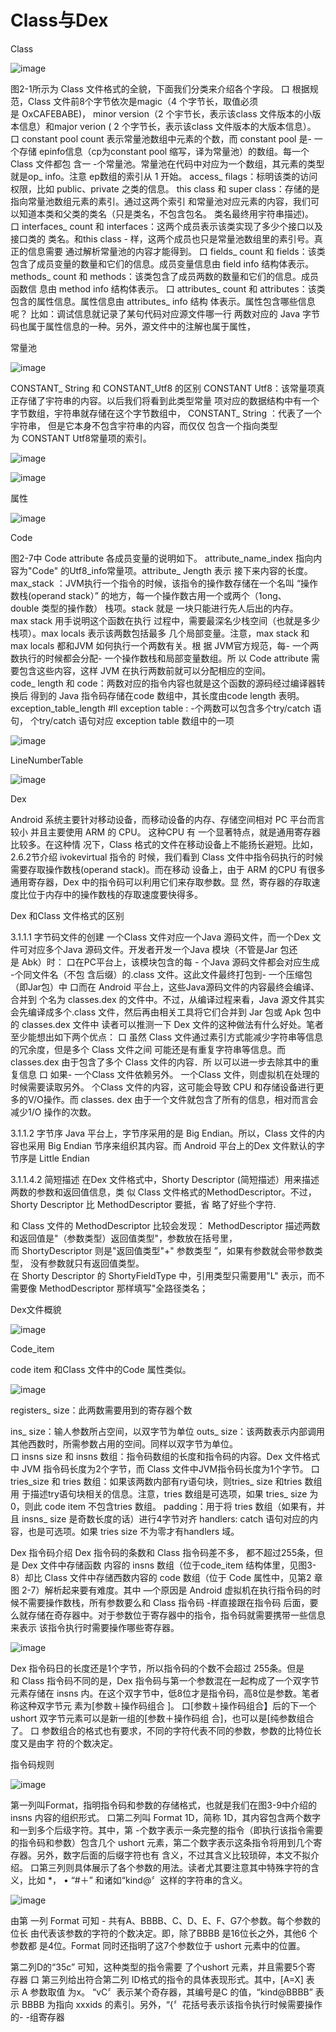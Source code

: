 # Class与Dex
Class

![image](images/39388d6b-8ef8-422f-8532-dbafd4b92ea6.jpg)

图2-1所示为 Class 文件格式的全貌，下面我们分类来介绍各个字段。
口 根据规范，Class 文件前8个字节依次是magic（4 个字节长，取值必须是 OxCAFEBABE)，
minor version（2 个宇节长，表示该class 文件版本的小版本信息）和major verion ( 2
个字节长，表示该class 文件版本的大版本信息）。
口 constant pool count 表示常量池数组中元素的个数，而 constant pool 是-
一个存储
epinfo信息（cp为constant pool 缩写，译为常量池）的数组。每一个Class 文件都包
含一
-个常量池。常量池在代码中对应为一个数组，其元素的类型就是op\_ info。注意
ep数组的索引从 1 开始。
access\_ filags：标明该类的访问权限，比如 public、private 之类的信息。
this class 和 super class：存储的是指向常量池数组元素的素引。通过这两个索引
和常量池对应元素的内容，我们可以知道本类和父类的类名（只是类名，不包含包名。
类名最终用宇符串描述)。
口 interfaces\_ count 和 interfaces：这两个成员表示该类实现了多少个接口以及接口类的
类名。和this class
- 样，这两个成员也只是常量池数组里的素引号。真正的信息需要
通过解析常量池的内容才能得到。
口 fields\_ count 和 fields：该类包含了成员变量的数量和它们的信息。成员变量信息由
field info 结构体表示。
methods\_ count 和 methods：该类包含了成员两数的数量和它们的信息。成员函数信
息由 method info 结构体表示。
口 attributes\_ count 和 attributes：该类包含的属性信息。属性信息由 attributes\_ info 结构
体表示。属性包含哪些信息呢？ 比如：调试信息就记录了某句代码对应源文件哪一行
两数对应的 Java 字节码也属于属性信息的一种。另外，源文件中的注解也属于属性，



常量池

![image](images/b9ac8f3b-71a5-4437-aa5b-22d6dd09dafe.jpg)

CONSTANT\_ String 和 CONSTANT\_Utf8 的区别
CONSTANT Utf8：该常量项真正存储了宇符串的内容。以后我们将看到此类型常量
项对应的数据结构中有一个字节数组，宇符串就存储在这个字节数组中，
CONSTANT\_ String ：代表了一个宇符串，
但是它本身不包含宇符串的内容，而仅仅
包含一个指向类型为 CONSTANT Utf8常量项的索引。

![image](images/6ec96f06-f960-4dd2-a134-3113dc8b356e.jpg)

![image](images/7f3776f9-8bed-4138-bcc8-183fc60ff454.jpg)

属性

![image](images/42a1238b-50b7-4b43-abad-71609caefec0.jpg)

Code

图2-7中 Code attribute 各成员变量的说明如下。
attribute\_name\_index 指向内容为"Code" 的Utf8\_info常量项。attribute\_ Jength 表示
接下来内容的长度。
max\_stack ：JVM执行一个指令的时候，该指令的操作数存储在一个名叫 “操作数栈(operand stack）” 的地方，每一个操作数古用一个或两个（1ong、double 类型的操作数）
栈项。stack 就是
一块只能进行先人后出的内存。max stack 用手说明这个函数在执行
过程中，需要最深名少栈空间（也就是多少栈项）。max locals 表示该两数包括最多
几个局部变量。注意，max stack 和max locals 都和JVM 如何执行一个两数有关。根
据 JVM官方规范，每-
一个两数执行的时候都会分配-
一个操作数栈和局部变量数组。所
以 Code attribute 需要包含这些内容，这样 JVM 在执行两数前就可以分配相应的空间。
code\_ length 和 code：两数对应的指令内容也就是这个函数的源码经过编译器转换后
得到的 Java 指令码存储在code 数组中，其长度由code length 表明。
exception\_table\_length #ll exception table :
-个两数可以包含多个try/catch 语句，
个try/catch 语句对应 exception table 数组中的一项

![image](images/3c009b36-d261-4ce6-bf6c-65d8cc134b9d.jpg)

LineNumberTable

![image](images/21c96f6a-5464-4227-bc78-39174b195f2b.jpg)

Dex

Android 系统主要针对移动设备，而移动设备的内存、存储空间相对 PC 平台而言较小
并且主要使用 ARM 的 CPU。 这种CPU 有
一个显著特点，就是通用寄存器比较多。在这种情
况下，Class 格式的文件在移动设备上不能扬长避短。比如，2.6.2节介绍 ivokevirtual 指令的
时候，我们看到 Class 文件中指令码执行的时候需要存取操作数栈(operand stack)。而在移动
设备上，由于 ARM 的CPU 有很多通用寄存器，Dex 中的指令码可以利用它们来存取参数。显
然，寄存器的存取速度比位于内存中的操作数栈的存取速度要快得多。

Dex 和Class 文件格式的区别  

3.1.1.1 字节码文件的创建
一个Class 文件对应一个Java 源码文件，而一个Dex 文件可对应多个Java 源码文件。开发者开发一个Java 模块（不管是Jar 包还是 Abk）时：
口在PC平台上，该模块包含的每
- 个Java 源码文件都会对应生成
-个同文件名（不包
含后缀）的.class 文件。这此文件最终打包到-
一个压缩包（即Jar包）中
口而在 Android 平台上，这些Java源码文件的内容最终会编译、
合并到
个名为
classes.dex 的文件中。不过，从编译过程来看，Java 源文件其实会先编译成多个.class
文件，然后再由相关工具将它们合并到 Jar 包或 Apk 包中的 classes.dex 文件中
读者可以推测一下 Dex 文件的这种做法有什么好处。笔者至少能想出如下两个优点：
口 虽然 Class 文件通过素引方式能减少字符串等信息的冗余度，但是多个 Class 文件之间
可能还是有重复字符串等信息。而classes.dex 由于包含了多个 Class 文件的内容．所
以可以进一步去除其中的重复信息
口 如果-
一个Class 文件依赖另外。
一个Class 文件，则虚拟机在处理的时候需要读取另外。
个Class 文件的内容，这可能会导致 CPU 和存储设备进行更多的V/O操作。而 classes.
dex 由于一个文件就包含了所有的信息，相对而言会减少1/O 操作的次数。  

3.1.1.2
字节序
Java 平台上，字节序采用的是 Big Endian。所以，Class 文件的内容也采用 Big Endian
节序来组织其内容。而 Android 平台上的Dex 文件默认的字节序是 Little Endian  

3.1.1.4.2 简短描述
在Dex 文件格式中，Shorty Descriptor (简短描述）用来描述两数的参数和返回值信息，类
似 Class 文件格式的MethodDescriptor。不过，Shorty Descriptor 比 MethodDescriptor 要抵，省
略了好些个字符.  

和 Class 文件的 MethodDescriptor 比较会发现：
MethodDescriptor 描述两数和返回值是"（参数类型）返回值类型"，参数放在括号里，
而 ShortyDescriptor 则是"返回值类型"+" 参数类型 ”，如果有参数就会带参数类型，
没有参数就只有返回值类型。
在 Shorty Descriptor 的 ShortyFieldType 中，引用类型只需要用"L" 表示，而不需要像
MethodDescriptor 那样填写"全路径类名；  

Dex文件概貌

![image](images/7d0b1f0c-818b-4feb-aaaf-1616ab19698e.jpg)

Code\_item

code item 和Class 文件中的Code 属性类似。

![image](images/d48827cb-04b3-4d18-9a12-4cbd8b9fe8fb.jpg)



registers\_ size：此两数需要用到的寄存器个数  

ins\_ size：输人参数所占空间，以双字节为单位
outs\_ size：该两数表示内部调用其他西数时，所需参数占用的空间。同样以双字节为单位。
口 insns size 和 insns 数组：指令码数组的长度和指令码的内容。Dex 文件格式中 JVM
指令码长度为2个字节，而 Class 文件中JVM指令码长度为1个字节。
口tries\_size 和 tries 数组：如果该两数内部有ry语句块，则tries\_ size 和tries 数组用
于描述try语句块相关的信息。注意，tries 数组是可选项，如果 tries\_ size 为0，则此
code item 不包含tries 数组。
padding：用于将 tries 数组（如果有，并且 insns\_ size 是奇数长度的话）进行4字节对齐
handlers: catch 语句对应的内容，也是可选项。如果 tries size 不为零才有handlers 域。  

Dex 指令码介绍
Dex 指令码的条数和 Class 指令码差不多，
都不超过255条，但是 Dex 文件中存储函数
内容的 insns 数组（位于code\_item 结构体里，见图3-8）却比 Class 文件中存储西数内容的
code 数组（位于 Code 属性中，见第2 章图 2-7）解析起来要有难度。其中
—个原因是 Android
虚拟机在执行指令码的时候不需要操作数栈，所有参数要么和 Class 指令码
-样直接跟在指令码
后面，要么就存储在奇存器中。对于参数位于寄存器中的指令，指令码就需要携带一些信息来表示
该指令执行时需要操作哪些寄存器。  

![image](images/5afba9c2-c7b4-4639-99a3-22770d8fc9aa.jpg)



Dex 指令码日的长度还是1个字节，所以指令码的个数不会超过 255条。但是和 Class
指令码不同的是，Dex 指令码与第一个参数混在一起构成了一个双字节元素存储在
insns 内。在这个双字节中，低8位才是指令码，高8位是参数。笔者称这种双字节元
素为\[参数＋操作码组合 \]。
口\[参数＋操作码组合】后的下一个ushort 双字节元素可以是新一组的\[参数＋操作码组
合\]，也可以是\[纯参数组合了。
口 参数组合的格式也有要求，不同的字符代表不同的参数，参数的比特位长度又是由字
符的个数决定。  

指令码规则

![image](images/feb15d2a-3860-47e8-81b1-39c3847760fb.jpg)



第一列叫Format，指明指令码和参数的存储格式，也就是我们在图3-9中介绍的
insns 内容的组织形式。
口第二列叫 Format 1D，简称 1D，其内容包含两个数字和一到多个后级字符。其中，第
-个数字表示一条完整的指令（即执行该指令需要的指令码和参数）包含几个 ushort
元素，第二个数字表示这条指令将用到几个寄存器。另外，数字后面的后缀字符也有
含义，不过其含义比较琐碎，本文不拟介绍。
口第三列则具体展示了各个参数的用法。读者尤其要注意其中特殊字符的含义，比如
\*，
• “#＋” 和诸如“kind@〞这样的字符串的含义。

![image](images/2c287e66-9087-4c17-9bdb-3d2234386ca1.jpg)

由第
一列 Format 可知
- 共有A、BBBB、C、D、E、F、G7个参数。每个参数的位长
由代表该参数的字符的个数决定。即，除了BBBB 是16位长之外，其他6 个参数都
是4位。Format 同时还指明了这7个参数位于 ushort 元素中的位置。  

第二列D的“35c” 可知，这种类型的指令需要 了个ushort 元素，并且需要5个寄
存器
口 第三列给出符合第二列 ID格式的指令的具体表现形式。其中，\[A=X\] 表示 A 参数取值
为x。
“vC〞表示某个奇存器，其编号是C 的值，“kind@BBBB” 表示 BBBB 为指向
xxxids 的素引。另外，“{〞花括号表示该指令执行时候需要操作的-
-组寄存器